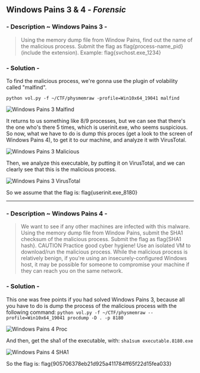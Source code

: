 ## Windows Pains 3 & 4 - *Forensic*

### - Description ~ Windows Pains 3 -

> Using the memory dump file from Window Pains, find out the name of the malicious process.
> Submit the flag as flag{process-name_pid} (include the extension).
> Example: flag{svchost.exe_1234}

### - Solution -

To find the malicious process, we're gonna use the plugin of volability called "malfind".

`python vol.py -f ~/CTF/physmemraw -profile=Win10x64_19041 malfind`

![Windows Pains 3 Malfind](https://user-images.githubusercontent.com/68814228/137811296-34c7b478-e815-4d31-bfae-ce6bc02f136b.png)

It returns to us something like 8/9 processes, but we can see that there's the one who's there 5 times, which is userinit.exe, who seems suspicious.
So now, what we have to do is dump this proces (get a look to the screen of Windows Pains 4), to get it to our machine, and analyze it with VirusTotal.

![Windows Pains 3 Malicious](https://user-images.githubusercontent.com/68814228/137811286-c4dfe538-95ee-4078-8f02-0dc5da35b493.png)

Then, we analyze this executable, by putting it on VirusTotal, and we can clearly see that this is the malicious process.

![Windows Pains 3 VirusTotal](https://user-images.githubusercontent.com/68814228/138442279-31333bc3-92f8-4114-83d1-185df56cb876.png)

So we assume that the flag is: flag{userinit.exe_8180}

---

### - Description ~ Windows Pains 4 -

> We want to see if any other machines are infected with this malware. Using the memory dump file from Window Pains, 
submit the SHA1 checksum of the malicious process.
> Submit the flag as flag{SHA1 hash}.
> CAUTION Practice good cyber hygiene! Use an isolated VM to download/run the malicious process. While the malicious process is relatively benign, if you're using an insecurely-configured Windows host, it may be possible for someone to compromise your machine if they can reach you on the same network.

### - Solution -

This one was free points if you had solved Windows Pains 3, because all you have to do is dump the process of the malicious process with the following command:
`python vol.py -f ~/CTF/physmemraw --profile=Win10x64_19041 procdump -D . -p 8180`

![Windows Pains 4 Proc](https://user-images.githubusercontent.com/68814228/137811313-b9c04796-d965-4a0c-bbf1-9e1cdd58633d.png)

And then, get the sha1 of the executable, with:
`sha1sum executable.8180.exe`

![Windows Pains 4 SHA1](https://user-images.githubusercontent.com/68814228/137811304-51314dc2-31d3-46f6-88dd-5b4e7c00fe3b.png)

So the flag is: flag{905706378eb21d925a411784ff65f22d15fea033}